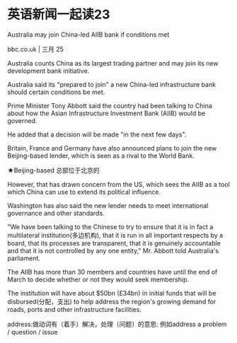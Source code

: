 # 英语新闻一起读23

Australia may join China-led AIIB bank if conditions met

bbc.co.uk \| 三月 25

Australia counts China as its largest trading partner and may join its new development bank initiative.

Australia said its "prepared to join" a new China-led infrastructure bank should certain conditions be met.

Prime Minister Tony Abbott said the country had been talking to China about how the Asian Infrastructure Investment Bank \(AIIB\) would be governed.

He added that a decision will be made "in the next few days".

Britain, France and Germany have also announced plans to join the new Beijing-based lender, which is seen as a rival to the World Bank.

★Beijing-based 总部位于北京的

However, that has drawn concern from the US, which sees the AIIB as a tool which China can use to extend its political influence.

Washington has also said the new lender needs to meet international governance and other standards.

"We have been talking to the Chinese to try to ensure that it is in fact a multilateral institution\(多边机构\), that it is run in all important respects by a board, that its processes are transparent, that it is genuinely accountable and that it is not controlled by any one entity," Mr. Abbott told Australia's parliament.

The AIIB has more than 30 members and countries have until the end of March to decide whether or not they would seek membership.

The institution will have about $50bn \(£34bn\) in initial funds that will be disbursed\(分配，支出\) to help address the region's growing demand for roads, ports and other infrastructure facilities.

address:做动词有（着手）解决，处理〔问题〕的意思: 例如address a problem / question / issue

